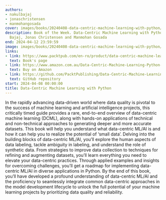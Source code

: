 ```yaml
---
authors:
- nakulbajaj
- jonaschristensen
- manmohangosada
cover: images/books/20240408-data-centric-machine-learning-with-python/cover.jpg
description: Book of the Week. Data-Centric Machine Learning with Python by Nakul
  Bajaj, Jonas Christensen and Manmohan Gosada
end: 2024-04-12 23:59:59
image: images/books/20240408-data-centric-machine-learning-with-python/preview.jpg
links:
- link: https://www.packtpub.com/en-ro/product/data-centric-machine-learning-with-python-9781804618127?type=print
  text: Book's page
- link: https://www.amazon.com.au/Data-Centric-Machine-Learning-Python-high-quality/dp/1804618128/ref=sr_1_1?dib=eyJ2IjoiMSJ9.ES1-C5exEWqe-UJlg6Ui_W3xcj4uPQTlaBnuGCsOG1pWWfU5ZoCyTPvwMjv1SWMpaLbTz9iDp0_1VCewLejDAThUcRNRJHb-XUhXXeGQpCRmMzxQ1OUhbBn0qCyEf0VpBrj2ZKlCwgb-590dFgnHT5fmzz2sX3UqGibX1O59t5x_GX18bWRgmhiiT77_G7JwW7rei0iKypzukVxgo5vkQU0kziza8b__rxO93vUzHsc.MnRR6PaBcNCFg1nxwFOXkccDDAynY-ScGNIrBdpp5ag&dib_tag=se&keywords=data+centric+machine+learning&qid=1709336201&s=books&sr=1-1
  text: Buy on Amazon
- link: https://github.com/PacktPublishing/Data-Centric-Machine-Learning-with-Python
  text: GitHub repository
start: 2024-04-08 00:00:00
title: Data-Centric Machine Learning with Python
---
```


In the rapidly advancing data-driven world where data quality is pivotal to the success of machine learning and artificial intelligence projects, this critically timed guide provides a rare, end-to-end overview of data-centric machine learning (DCML), along with hands-on applications of technical and non-technical approaches to generating deeper and more accurate datasets. This book will help you understand what data-centric ML/AI is and how it can help you to realize the potential of ‘small data’. Delving into the building blocks of data-centric ML/AI, you’ll explore the human aspects of data labeling, tackle ambiguity in labeling, and understand the role of synthetic data. From strategies to improve data collection to techniques for refining and augmenting datasets, you’ll learn everything you need to elevate your data-centric practices. Through applied examples and insights for overcoming challenges, you’ll get a roadmap for implementing data-centric ML/AI in diverse applications in Python. By the end of this book, you’ll have developed a profound understanding of data-centric ML/AI and the proficiency to seamlessly integrate common data-centric approaches in the model development lifecycle to unlock the full potential of your machine learning projects by prioritizing data quality and reliability.